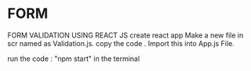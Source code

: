 # FORM
FORM VALIDATION USING REACT JS
create react app
Make a new file in scr named as Validation.js. copy the code .
Import this into App.js File.

run the code : "npm start"  in the terminal 

